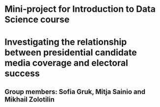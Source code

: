 # Mini-project for Introduction to Data Science course
# Investigating the relationship between presidential candidate media coverage and electoral success
## Group members: Sofia Gruk, Mitja Sainio and Mikhail Zolotilin

